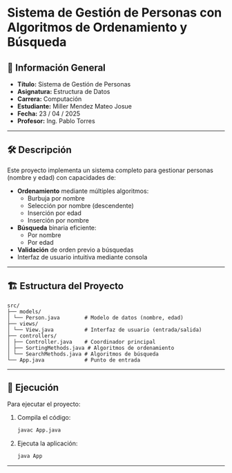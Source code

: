 # Sistema de Gestión de Personas con Algoritmos de Ordenamiento y Búsqueda

## 📌 Información General

- **Título:** Sistema de Gestión de Personas
- **Asignatura:** Estructura de Datos
- **Carrera:** Computación
- **Estudiante:** Miller Mendez Mateo Josue
- **Fecha:** 23 / 04 / 2025
- **Profesor:** Ing. Pablo Torres

---

## 🛠️ Descripción

Este proyecto implementa un sistema completo para gestionar personas (nombre y edad) con capacidades de:  
- **Ordenamiento** mediante múltiples algoritmos:  
  - Burbuja por nombre  
  - Selección por nombre (descendente)  
  - Inserción por edad  
  - Inserción por nombre  
- **Búsqueda** binaria eficiente:  
  - Por nombre  
  - Por edad  
- **Validación** de orden previo a búsquedas  
- Interfaz de usuario intuitiva mediante consola  

---
## 🏗️ Estructura del Proyecto
```plaintext
src/
├── models/
│ └── Person.java        # Modelo de datos (nombre, edad)
├── views/
│ └── View.java          # Interfaz de usuario (entrada/salida)
├── controllers/
│ ├── Controller.java    # Coordinador principal
│ ├── SortingMethods.java # Algoritmos de ordenamiento
│ └── SearchMethods.java # Algoritmos de búsqueda
└── App.java             # Punto de entrada
```
---

## 🚀 Ejecución

Para ejecutar el proyecto:

1. Compila el código:
    ```bash
    javac App.java
    ```
2. Ejecuta la aplicación:
    ```bash
    java App
    ```
    
---
